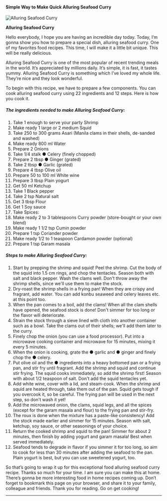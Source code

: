             

#### Simple Way to Make Quick Alluring Seafood Curry

![Alluring Seafood Curry](https://img-global.cpcdn.com/recipes/5344773941493760/751x532cq70/alluring-seafood-curry-recipe-main-photo.jpg)

**Alluring Seafood Curry**

Hello everybody, I hope you are having an incredible day today. Today, I’m gonna show you how to prepare a special dish, alluring seafood curry. One of my favorites food recipes. This time, I will make it a little bit unique. This will be really delicious.

Alluring Seafood Curry is one of the most popular of recent trending meals in the world. It’s appreciated by millions daily. It’s simple, it is fast, it tastes yummy. Alluring Seafood Curry is something which I’ve loved my whole life. They’re nice and they look wonderful.

To begin with this recipe, we have to prepare a few components. You can cook alluring seafood curry using 22 ingredients and 12 steps. Here is how you cook it.

##### The ingredients needed to make Alluring Seafood Curry:

1.  Take 1 enough to serve your party Shrimp
2.  Make ready 1 large or 2 medium Squid
3.  Take 250 to 300 grams Asari (Manila clams in their shells, de-sanded and washed)
4.  Make ready 800 ml Water
5.  Prepare 2 Onions
6.  Take 1/4 stalk ● Celery (finely chopped)
7.  Prepare 2 tbsp ● Ginger (grated)
8.  Take 2 tbsp ● Garlic (grated)
9.  Prepare 4 tbsp Olive oil
10.  Prepare 50 to 100 ml White wine
11.  Prepare 3 tbsp Plain yogurt
12.  Get 50 ml Ketchup
13.  Take 1 Black pepper
14.  Take 2 tsp Natural salt
15.  Get 3 tbsp Flour
16.  Get 1 Soy sauce
17.  Take Spices:
18.  Make ready 2 to 3 tablespoons Curry powder (store-bought or your own blend)
19.  Make ready 1 1/2 tsp Cumin powder
20.  Prepare 1 tsp Coriander powder
21.  Make ready 1/2 to 1 teaspoon Cardamon powder (optional)
22.  Prepare 1 tsp Garam masala

##### Steps to make Alluring Seafood Curry:

1.  Start by prepping the shrimp and squid! Peel the shrimp. Cut the body of the squid into 1.5 cm rings, and chop the tentacles. Season both with salt and black pepper. Wash the clams well. Don't throw away the shrimp shells, since we'll use them to make the stock.
2.  Dry-roast the shrimp shells in a frying pan! When they are crispy and fragrant, add water. You can add konbu seaweed and celery leaves etc. at this point too.
3.  When the pan comes to a boil, add the clams! When all the clam shells have opened, the seafood stock is done! Don't simmer for too long or the flavor will deteriorate.
4.  Strain the stock through a sieve lined with cloth into another container such as a bowl. Take the clams out of their shells; we'll add them later to the curry.
5.  Finely chop the onion (you can use a food processor). Put into a microwave cooking container and microwave for 15 minutes, mixing it every 5 minutes.
6.  When the onion is cooking, grate the ● garlic and ● ginger and finely chop the ● celery.
7.  Put olive oil and the ● ingredients into a heavy bottomed pan or a frying pan, and stir fry until fragrant. Add the shrimp and squid and continue stir frying. The squid cooks immediately, so add the shrimp first! Season with about 1/2 teaspoon of salt. Don't add the squid tentacles yet.
8.  Add white wine, cover with a lid, and steam-cook. When the shrimp and squid are heated through, take them out of the pan. Squid gets tough if you overcook it, so be careful. The frying pan will be used in the next step, so don't wash it yet!
9.  Add the microwaved onion, the clams, squid legs, and all the spices (except for the garam masala and flour) to the frying pan and stir-fry.
10.  The roux is done when the mixture has a paste-like consistency! Add the stock made earlier and simmer for 15 minutes. Season with salt, ketchup, soy sauce, or other seasonings of your choice.
11.  Return the cooked shrimp and squid to the pan! Simmer for about 2 minutes, then finish by adding yogurt and garam masala! Best when served immediately.
12.  Seafood tends to degrade in flavor if you simmer it for too long, so aim to cook for less than 30 minutes after adding the seafood to the pan. Plain yogurt is best, but you can use sweetened yogurt, too.

So that’s going to wrap it up for this exceptional food alluring seafood curry recipe. Thanks so much for your time. I am sure you can make this at home. There’s gonna be more interesting food in home recipes coming up. Don’t forget to bookmark this page on your browser, and share it to your family, colleague and friends. Thank you for reading. Go on get cooking!

* * *